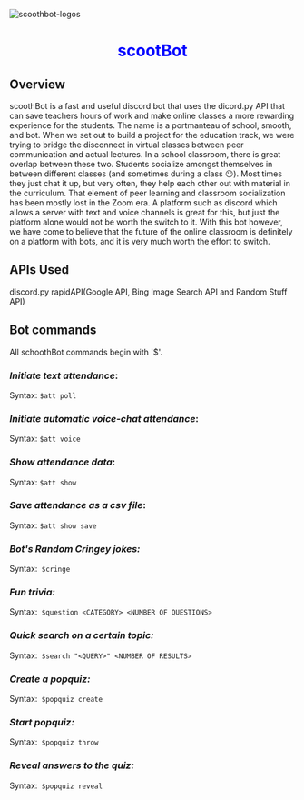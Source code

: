 ![scoothbot-logos](https://user-images.githubusercontent.com/38008146/123531741-b0cdbd80-d724-11eb-9109-2ba4f05f04c1.jpeg)

<h1 align="center" >
  <span style="color : blue;">scootBot</span>
</h1>


## Overview

scoothBot is a fast and useful discord bot that uses the dicord.py API that can save teachers hours of work and make online classes a more rewarding experience for the students. The name is a portmanteau of school, smooth, and bot.
When we set out to build a project for the education track, we were trying to bridge the disconnect in virtual classes between peer communication and actual lectures. In a school classroom, there is great overlap between these two. Students socialize amongst themselves in between different classes (and sometimes during a class 😶). Most times they just chat it up, but very often, they help each other out with material in the curriculum. That element of peer learning and classroom socialization has been mostly lost in the Zoom era. A platform such as discord which allows a server with text and voice channels is great for this, but just the platform alone would not be worth the switch to it. With this bot however, we have come to believe that the future of the online classroom is definitely on a platform with bots, and it is very much worth the effort to switch.

## APIs Used 
discord.py
rapidAPI(Google API, Bing Image Search API and Random Stuff API)

## Bot commands 
All schoothBot commands begin with '$'.

  ### _Initiate text attendance_:
  Syntax: `$att poll`

  ### _Initiate automatic voice-chat attendance_:
  Syntax: `$att voice`

  ### _Show attendance data_:
  Syntax: `$att show`

  ### _Save attendance as a csv file_:
  Syntax: `$att show save`

  ### _Bot's Random Cringey jokes:_
  Syntax:` $cringe`

  ### _Fun trivia:_
  Syntax:` $question <CATEGORY> <NUMBER OF QUESTIONS>`

  ### _Quick search on a certain topic:_
  Syntax:` $search "<QUERY>" <NUMBER OF RESULTS>`

  ### _Create a popquiz:_
  Syntax:` $popquiz create`

  ### _Start popquiz:_
  Syntax:` $popquiz throw`

  ### _Reveal answers to the quiz:_
  Syntax:` $popquiz reveal`
